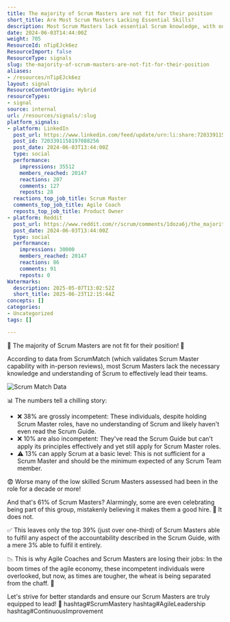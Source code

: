 ```yaml
---
title: The majority of Scrum Masters are not fit for their position
short_title: Are Most Scrum Masters Lacking Essential Skills?
description: Most Scrum Masters lack essential Scrum knowledge, with only 39% meeting core standards. Poor competency threatens team success and highlights the need for better training.
date: 2024-06-03T14:44:00Z
weight: 705
ResourceId: nTipEJck6ez
ResourceImport: false
ResourceType: signals
slug: the-majority-of-scrum-masters-are-not-fit-for-their-position
aliases:
- /resources/nTipEJck6ez
layout: signal
ResourceContentOrigin: Hybrid
resourceTypes:
- signal
source: internal
url: /resources/signals/:slug
platform_signals:
- platform: LinkedIn
  post_url: https://www.linkedin.com/feed/update/urn:li:share:7203391158197088256
  post_id: 7203391158197088256
  post_date: 2024-06-03T13:44:00Z
  type: social
  performance:
    impressions: 35512
    members_reached: 20147
    reactions: 207
    comments: 127
    reposts: 28
  reactions_top_job_title: Scrum Master
  comments_top_job_title: Agile Coach
  reposts_top_job_title: Product Owner
- platform: Reddit
  post_url: https://www.reddit.com/r/scrum/comments/1doza6j/the_majority_of_scrum_masters_are_not_fit_for/
  post_date: 2024-06-03T13:44:00Z
  type: social
  performance:
    impressions: 30000
    members_reached: 20147
    reactions: 86
    comments: 91
    reposts: 0
Watermarks:
  description: 2025-05-07T13:02:52Z
  short_title: 2025-06-23T12:15:44Z
concepts: []
categories:
- Uncategorized
tags: []

---
```

🚨 The majority of Scrum Masters are not fit for their position! 🚨

According to data from ScrumMatch (which validates Scrum Master capability with in-person reviews), most Scrum Masters lack the necessary knowledge and understanding of Scrum to effectively lead their teams.

![Scrum Match Data](./images/1717422284084.jpg)

📊 The numbers tell a chilling story:

- ❌ 38% are grossly incompetent: These individuals, despite holding Scrum Master roles, have no understanding of Scrum and likely haven't even read the Scrum Guide.
- ❌ 10% are also incompetent: They've read the Scrum Guide but can't apply its principles effectively and yet still apply for Scrum Master roles.
- ⚠️ 13% can apply Scrum at a basic level: This is not sufficient for a Scrum Master and should be the minimum expected of any Scrum Team member.

😨 Worse many of the low skilled Scrum Masters assessed had been in the role for a decade or more!

And that's 61% of Scrum Masters? Alarmingly, some are even celebrating being part of this group, mistakenly believing it makes them a good hire.
🚫 It does not.

✅ This leaves only the top 39% (just over one-third) of Scrum Masters able to fulfil any aspect of the accountability described in the Scrum Guide, with a mere 3% able to fulfil it entirely.

📉 This is why Agile Coaches and Scrum Masters are losing their jobs: In the boom times of the agile economy, these incompetent individuals were overlooked, but now, as times are tougher, the wheat is being separated from the chaff. 🌾

Let's strive for better standards and ensure our Scrum Masters are truly equipped to lead! 💪 hashtag#ScrumMastery hashtag#AgileLeadership hashtag#ContinuousImprovement
